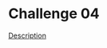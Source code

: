 # Challenge 04

[Description](https://www.notion.so/Desafio-02-Refactoring-de-classes-e-typescript-4571541e7f8c4799bd191b6cfb53802c)